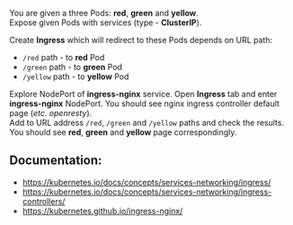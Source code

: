 
You are given a three Pods: **red**, **green** and **yellow**.  
Expose given Pods with services (type - **ClusterIP**).

Create **Ingress** which will redirect to these Pods depends on URL path:  
- `/red` path - to **red** Pod
- `/green` path - to **green** Pod
- `/yellow` path - to **yellow** Pod

Explore NodePort of **ingress-nginx** service. Open **Ingress** tab and enter **ingress-nginx** NodePort. You should see nginx ingress controller default page (*etc. openresty*).  
Add to URL address `/red`, `/green` and `/yellow` paths and check the results.  
You should see **red**, **green** and **yellow** page correspondingly.  

## Documentation:
- https://kubernetes.io/docs/concepts/services-networking/ingress/
- https://kubernetes.io/docs/concepts/services-networking/ingress-controllers/
- https://kubernetes.github.io/ingress-nginx/
